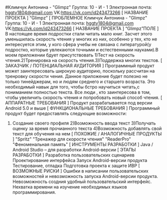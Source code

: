 #Климчук Антонина - "Glimpz"
Группа: 10 - И - 1
Электронная почта: hggty1804@gmail.com
VK:https://vk.com/id243473266
[ НАЗВАНИЕ ПРОЕКТА ]
“Glimpz”
[ ПРОБЛЕМНОЕ Климчук Антонина - "Glimpz"
Группа: 10 - И - 1
Электронная почта: hggty1804@gmail.com
VK:https://vk.com/id243473266
[ НАЗВАНИЕ ПРОЕКТА ]
“Glimpz”ПОЛЕ ]
В настоящее время подростки стали читать мало книг. Засчет этого уменьшилась скорость чтения у многих из них, особенно у тех, кто не интересуется этим, у кого сфера учебы не связана с литературой(у подростко, которые увлекаются точными и естественными науками).В моем приложении бдует присутствовать 1)Тест на скорость чтения.2)Тренировка на скорость чтения.3)Поддержка многих текстов.
[ ЗАКАЗЧИК / ПОТЕНЦИАЛЬНАЯ АУДИТОРИЯ ]
Программный продукт может заинтересовать широкую аудиторию, поскольку рассчитан на тренровку скорости чения. Данное приложение будет полезно не только тинейджерам, но и людям среднего и старшего возраста. Это необходимый навык для того, чтобы бстро научиться читать,с пониманием полностью текста. Все люди , кто заинтересова в том, чтобы увеличить скорость чтения и попробовать новый способ чтения.
[ АППАРАТНЫЕ ТРЕБОВАНИЯ ]
Продукт разрабатывается под версии Android 5.0 и выше
[ ФУНКЦИОНАЛЬНЫЕ ТРЕБОВАНИЯ ]
Программный продукт будет предоставлять следующие возможности:
1) Создание своего профиля
2)Возможность ввода текст
3)Получать оценку за время прочианного текста
4)Возможность добавлять свой текст для обучения на нем
[ ПОХОЖИЕ / АНАЛОГИЧНЫЕ ПРОДУКТЫ ]
"Spritz"
"Тренажер для скорости чтения"
"ReaderPro"
"Феноменальная память"
[ ИНСТРУМЕНТЫ РАЗРАБОТКИ ]
Java / Android Studio – для разработки Android-версии
[ ЭТАПЫ РАЗРАБОТКИ ]
Разработка пользовательских сценариев
Проектирование интерфейса
Запуск Android-версии продукта
Тестирование, отладка
Подготовка проекта к защите ИВР
[ ВОЗМОЖНЫЕ РИСКИ ]
Ошибки в написании пользовательских возможностей и невозможность запуска Android-версии продукта.
Невозможность создния удобный пользовательский интерфейс.
Нехватка времени на изучение необходимых языков программирования.
